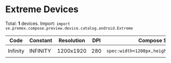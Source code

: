 # Extreme Devices

Total: **1** devices. Import: `import se.premex.compose.preview.device.catalog.android.Extreme`

| Code | Constant | Resolution | DPI | Compose Spec | Preview Usage |
|------|----------|------------|-----|-------------|---------------|
| Infinity | INFINITY | 1200x1920 | 280 | `spec:width=1200px,height=1920px,dpi=280` | `@Preview(device = Extreme.INFINITY)` |

<!-- Generated automatically. Do not edit manually. -->

